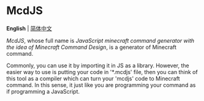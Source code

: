 # McdJS

**English** | [简体中文](README.md)

*McdJS*, whose full name is *JavaScript minecraft command generator with the idea of Minecraft Command Design*, is a generator of Minecraft command.

Commonly, you can use it by importing it in JS as a library.
However, the easier way to use is putting your code in '*.mcdjs' file, then you can think of this tool as a compiler which can turn your 'mcdjs' code to Minecraft command.
In this sense, it just like you are programming your command as if programming a JavaScript.
